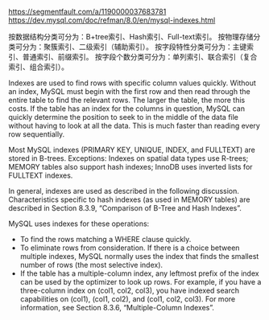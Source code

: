 https://segmentfault.com/a/1190000037683781
https://dev.mysql.com/doc/refman/8.0/en/mysql-indexes.html

按数据结构分类可分为：B+tree索引、Hash索引、Full-text索引。
按物理存储分类可分为：聚簇索引、二级索引（辅助索引）。
按字段特性分类可分为：主键索引、普通索引、前缀索引。
按字段个数分类可分为：单列索引、联合索引（复合索引、组合索引）。

Indexes are used to find rows with specific column values quickly. Without an index, MySQL must begin with the first row and then read through the entire table to find the relevant rows. The larger the table, the more this costs. If the table has an index for the columns in question, MySQL can quickly determine the position to seek to in the middle of the data file without having to look at all the data. This is much faster than reading every row sequentially.

Most MySQL indexes (PRIMARY KEY, UNIQUE, INDEX, and FULLTEXT) are stored in B-trees. Exceptions: Indexes on spatial data types use R-trees; MEMORY tables also support hash indexes; InnoDB uses inverted lists for FULLTEXT indexes.

In general, indexes are used as described in the following discussion. Characteristics specific to hash indexes (as used in MEMORY tables) are described in Section 8.3.9, “Comparison of B-Tree and Hash Indexes”.

MySQL uses indexes for these operations:

- To find the rows matching a WHERE clause quickly.
- To eliminate rows from consideration. If there is a choice between multiple indexes, MySQL normally uses the index that finds the smallest number of rows (the most selective index). 
- If the table has a multiple-column index, any leftmost prefix of the index can be used by the optimizer to look up rows. For example, if you have a three-column index on (col1, col2, col3), you have indexed search capabilities on (col1), (col1, col2), and (col1, col2, col3). For more information, see Section 8.3.6, “Multiple-Column Indexes”.
